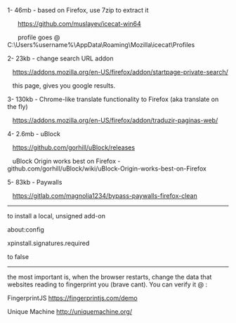 1- 46mb - based on Firefox, use 7zip to extract it

&nbsp;&nbsp;&nbsp;&nbsp;&nbsp;&nbsp;https://github.com/muslayev/icecat-win64

&nbsp;&nbsp;&nbsp;&nbsp;&nbsp;&nbsp;profile goes @ C:\Users\%username%\AppData\Roaming\Mozilla\icecat\Profiles

 

2- 23kb - change search URL addon

&nbsp;&nbsp;&nbsp;https://addons.mozilla.org/en-US/firefox/addon/startpage-private-search/

&nbsp;&nbsp;&nbsp;this page, gives you google results.

 

3- 130kb - Chrome-like translate functionality to Firefox (aka translate on the fly)

&nbsp;&nbsp;&nbsp;https://addons.mozilla.org/en-US/firefox/addon/traduzir-paginas-web/

 

4- 2.6mb - uBlock

&nbsp;&nbsp;&nbsp;https://github.com/gorhill/uBlock/releases

&nbsp;&nbsp;&nbsp;uBlock Origin works best on Firefox - github.com/gorhill/uBlock/wiki/uBlock-Origin-works-best-on-Firefox

 

5- 83kb - Paywalls

&nbsp;&nbsp;&nbsp;https://gitlab.com/magnolia1234/bypass-paywalls-firefox-clean

<hr>

to install a local, unsigned add-on


about:config

xpinstall.signatures.required 

to false


<hr>


the most important is, when the browser restarts, change the data that websites reading to fingerprint you (brave cant). You can verify it @ :

FingerprintJS        https://fingerprintjs.com/demo

Unique Machine        http://uniquemachine.org/
